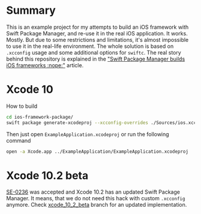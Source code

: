 # Summary

This is an example project for my attempts to build an iOS framework with Swift Package Manager, and re-use it in the real iOS application. It works. Mostly. But due to some restrictions and limitations, it's almost impossible to use it in the real-life environment.
The whole solution is based on `.xcconfig` usage and some additional options for `swiftc`. The real story behind this repository is explained in the ["Swift Package Manager builds iOS frameworks :nope:"](https://dive.github.io/swift-package-manager/ios/2019/01/20/swift_package_manager_vs_ios.html) article.

# Xcode 10

How to build

```bash
cd ios-framework-package/
swift package generate-xcodeproj --xcconfig-overrides ./Sources/ios.xcconfig
```

Then just open `ExampleApplication.xcodeproj` or run the following command

```bash
open -a Xcode.app ../ExampleApplication/ExampleApplication.xcodeproj
```

# Xcode 10.2 beta

[SE-0236](https://github.com/apple/swift-evolution/blob/master/proposals/0236-package-manager-platform-deployment-settings.md) was accepted and Xcode 10.2 has an updated Swift Package Manager. It means, that we do not need this hack with custom `.xcconfig` anymore. Check [xcode_10_2_beta](https://github.com/dive/spm-ios-example/tree/xcode_10_2_beta) branch for an updated implementation.
